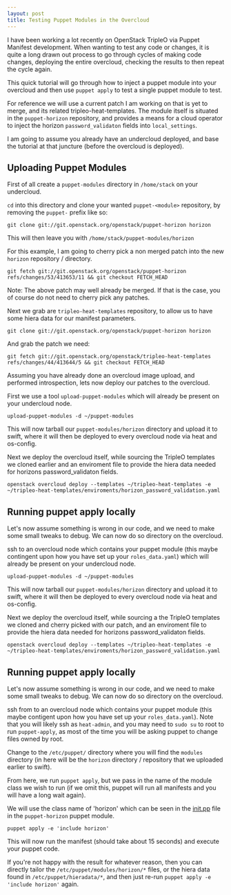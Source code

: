 ```yaml
---
layout: post
title: Testing Puppet Modules in the Overcloud
---
```


I have been working a lot recently on OpenStack TripleO via Puppet Manifest
development. When wanting to test any code or changes, it is quite
a long drawn out process to go through cycles of making code changes, deploying
the entire overcloud, checking the results to then repeat the cycle again.

This quick tutorial will go through how to inject a puppet module into your
overcloud and then use `puppet apply` to test a single puppet module to test.

For reference we will use a current patch I am working on that is yet to merge,
and its related tripleo-heat-templates. The module itself is situated in the
`puppet-horizon` repository, and provides a means for a cloud operator to inject
the horizon `password_validaton` fields into `local_settings`.

I am going to assume you already have an undercloud deployed, and base the
tutorial at that juncture (before the overcloud is deployed).

## Uploading Puppet Modules

First of all create a `puppet-modules` directory in `/home/stack` on your
undercloud.

`cd` into this directory and clone your wanted `puppet-<module>` repository, by removing the
`puppet-` prefix like so:

```
git clone git://git.openstack.org/openstack/puppet-horizon horizon
```

This will then leave you with `/home/stack/puppet-modules/horizon`

For this example, I am going to cherry pick a non merged patch into the new
`horizon` repository / directory.

```
git fetch git://git.openstack.org/openstack/puppet-horizon refs/changes/53/413653/11 && git checkout FETCH_HEAD
```

Note: The above patch may well already be merged. If that is the case, you  of
course do not need to cherry pick any patches.

Next we grab are `tripleo-heat-templates` repository, to allow us to have some
hiera data for our manifest parameters.

```
git clone git://git.openstack.org/openstack/puppet-horizon horizon
```

And grab the patch we need:

```
git fetch git://git.openstack.org/openstack/tripleo-heat-templates refs/changes/44/413644/5 && git checkout FETCH_HEAD
```

Assuming you have already done an overcloud image upload, and performed
introspection, lets now deploy our patches to the overcloud.

First we use a tool `upload-puppet-modules` which will already be present on
your undercloud node.

```
upload-puppet-modules -d ~/puppet-modules
```

This will now tarball our `puppet-modules/horizon` directory and upload it to
swift, where it will then be deployed to every overcloud node via heat and
os-config.

Next we deploy the overcloud itself, while sourcing the TripleO templates we
cloned earlier and an enviroment file to provide the hiera data needed for horizons
password_validaton fields.

```
openstack overcloud deploy --templates ~/tripleo-heat-templates -e
~/tripleo-heat-templates/enviroments/horizon_password_validation.yaml
```

## Running puppet apply locally

Let's now assume something is wrong in our code, and we need to make some small
tweaks to debug. We can now do so directory on the overcloud.

ssh to an overcloud node which contains your puppet module (this maybe
contingent upon how you have set up your `roles_data.yaml`) which will already be
present on your undercloud node.

```
upload-puppet-modules -d ~/puppet-modules
```

This will now tarball our `puppet-modules/horizon` directory and upload it to
swift, where it will then be deployed to every overcloud node via heat and
os-config.

Next we deploy the overcloud itself, while sourcing a the TripleO templates we
cloned and cherry picked with our patch, and an enviroment file to provide the
hiera data needed for horizons password_validaton fields.

```
openstack overcloud deploy --templates ~/tripleo-heat-templates -e
~/tripleo-heat-templates/enviroments/horizon_password_validation.yaml
```

## Running puppet apply locally

Let's now assume something is wrong in our code, and we need to make some small
tweaks to debug. We can now do so directory on the overcloud.

ssh from to an overcloud node which contains your puppet module (this maybe
contigent upon how you have set up your `roles_data.yaml`). Note that you will
likely ssh as `heat-admin`, and you may need to `sudo su` to root to run
`puppet-apply`, as most of the time you will be asking puppet to change files
owned by root.

Change to the `/etc/puppet/` directory where you will find the `modules`
directory (in here will be the `horizon` directory / repository that we uploaded
earlier to swift).

From here, we run `puppet apply`, but we pass in the name of the module class we
wish to run (if we omit this, puppet will run all manifests and you will have
a long wait again).

We will use the class name of 'horizon' which can be seen in the [init.pp](https://github.com/openstack/puppet-horizon/blob/master/manifests/init.pp#L387) file in the `puppet-horizon` puppet module. 

```
puppet apply -e 'include horizon'
```

This will now run the manifest (should take about 15 seconds) and execute your puppet code. 

If you're not happy with the result for whatever reason, then you can directly tailor the `/etc/puppet/modules/horizon/*` files, or the hiera data found in `/etc/puppet/hieradata/*`, and then just re-run `puppet apply -e 'include horizon'` again.
